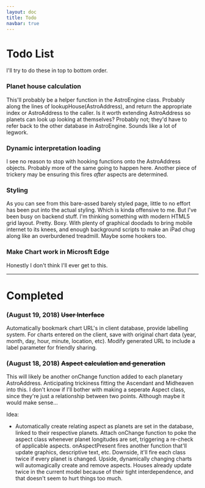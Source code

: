 ```yaml
---
layout: doc
title: Todo
navbar: true
---
```


# Todo List
I'll try to do these in top to bottom order.

### Planet house calculation
This'll probably be a helper function in the AstroEngine class. Probably along the lines of lookupHouse(AstroAddress), and return the appropriate index or AstroAddress to the caller. Is it worth extending AstroAddress so planets can look up looking at themselves? Probably not; they'd have to refer back to the other database in AstroEngine. Sounds like a lot of legwork.



### Dynamic interpretation loading
I see no reason to stop with hooking functions onto the AstroAddress objects. Probably more of the same going to happen here. Another piece of trickery may be ensuring this fires _after_ aspects are determined.



### Styling
As you can see from this bare-assed barely styled page, little to no effort has been put into the actual styling. Which is kinda offensive to me. But I've been busy on backend stuff. I'm thinking something with modern HTML5 grid layout. Pretty. Boxy. With plenty of graphical doodads to bring mobile internet to its knees, and enough background scripts to make an iPad chug along like an overburdened treadmill. Maybe some hookers too.



### Make Chart work in Microsft Edge
Honestly I don't think I'll ever get to this.

---

# Completed

### (August 19, 2018) ~~User Interface~~
Automatically bookmark chart URL's in client database, provide labelling system. For charts entered on the client, save with original chart data (year, month, day, hour, minute, location, etc). Modify generated URL to include a label parameter for friendly sharing.

### (August 18, 2018) ~~Aspect calculation and generation~~ 
This will likely be another onChange function added to each planetary AstroAddress. Anticipating trickiness fitting the Ascendant and Midheaven into this. I don't know if I'll bother with making a seperate Aspect class, since they're just a relationship between two points. Although maybe it would make sense...

Idea:
* Automatically create relating aspect as planets are set in the database, linked to their respective planets. Attach onChange function to poke the aspect class whenever planet longitudes are set, triggering a re-check of applicable aspects. onAspectPresent fires another function that'll update graphics, descriptive text, etc. Downside, it'll fire each class twice if every planet is changed. Upside, dynamically changing charts will automagically create and remove aspects. Houses already update twice in the current model because of their tight interdependence, and that doesn't seem to hurt things too much.